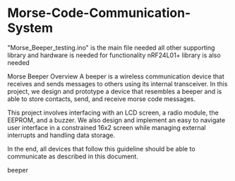 # Morse-Code-Communication-System
"Morse_Beeper_testing.ino" is the main file needed all other supporting library and hardware is needed for functionality
nRF24L01+ library is also needed


Morse Beeper
Overview
A beeper is a wireless communication device that receives and sends messages to others using its internal transceiver. In this project, we design and prototype a device that resembles a beeper and is able to store contacts, send, and receive morse code messages.

This project involves interfacing with an LCD screen, a radio module, the EEPROM, and a buzzer. We also design and implement an easy to navigate user interface in a constrained 16x2 screen while managing external interrupts and handling data storage.

In the end, all devices that follow this guideline should be able to communicate as described in this document.

beeper
